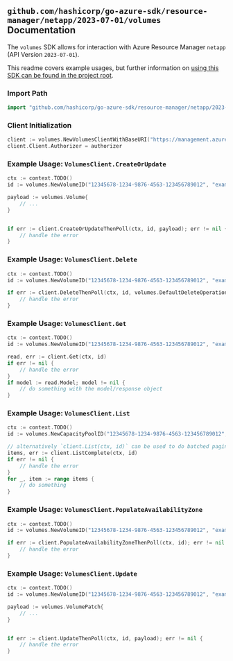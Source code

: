 
## `github.com/hashicorp/go-azure-sdk/resource-manager/netapp/2023-07-01/volumes` Documentation

The `volumes` SDK allows for interaction with Azure Resource Manager `netapp` (API Version `2023-07-01`).

This readme covers example usages, but further information on [using this SDK can be found in the project root](https://github.com/hashicorp/go-azure-sdk/tree/main/docs).

### Import Path

```go
import "github.com/hashicorp/go-azure-sdk/resource-manager/netapp/2023-07-01/volumes"
```


### Client Initialization

```go
client := volumes.NewVolumesClientWithBaseURI("https://management.azure.com")
client.Client.Authorizer = authorizer
```


### Example Usage: `VolumesClient.CreateOrUpdate`

```go
ctx := context.TODO()
id := volumes.NewVolumeID("12345678-1234-9876-4563-123456789012", "example-resource-group", "netAppAccountName", "capacityPoolName", "volumeName")

payload := volumes.Volume{
	// ...
}


if err := client.CreateOrUpdateThenPoll(ctx, id, payload); err != nil {
	// handle the error
}
```


### Example Usage: `VolumesClient.Delete`

```go
ctx := context.TODO()
id := volumes.NewVolumeID("12345678-1234-9876-4563-123456789012", "example-resource-group", "netAppAccountName", "capacityPoolName", "volumeName")

if err := client.DeleteThenPoll(ctx, id, volumes.DefaultDeleteOperationOptions()); err != nil {
	// handle the error
}
```


### Example Usage: `VolumesClient.Get`

```go
ctx := context.TODO()
id := volumes.NewVolumeID("12345678-1234-9876-4563-123456789012", "example-resource-group", "netAppAccountName", "capacityPoolName", "volumeName")

read, err := client.Get(ctx, id)
if err != nil {
	// handle the error
}
if model := read.Model; model != nil {
	// do something with the model/response object
}
```


### Example Usage: `VolumesClient.List`

```go
ctx := context.TODO()
id := volumes.NewCapacityPoolID("12345678-1234-9876-4563-123456789012", "example-resource-group", "netAppAccountName", "capacityPoolName")

// alternatively `client.List(ctx, id)` can be used to do batched pagination
items, err := client.ListComplete(ctx, id)
if err != nil {
	// handle the error
}
for _, item := range items {
	// do something
}
```


### Example Usage: `VolumesClient.PopulateAvailabilityZone`

```go
ctx := context.TODO()
id := volumes.NewVolumeID("12345678-1234-9876-4563-123456789012", "example-resource-group", "netAppAccountName", "capacityPoolName", "volumeName")

if err := client.PopulateAvailabilityZoneThenPoll(ctx, id); err != nil {
	// handle the error
}
```


### Example Usage: `VolumesClient.Update`

```go
ctx := context.TODO()
id := volumes.NewVolumeID("12345678-1234-9876-4563-123456789012", "example-resource-group", "netAppAccountName", "capacityPoolName", "volumeName")

payload := volumes.VolumePatch{
	// ...
}


if err := client.UpdateThenPoll(ctx, id, payload); err != nil {
	// handle the error
}
```
